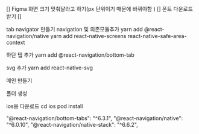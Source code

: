 [] Figma 화면 크기 맞춰달라고 하기(px 단위이기 때문에 바꿔야함 )
[] 폰트 다운로드 받기
[]

tab navigator 만들기
navigation 및 의존모듈추가
yarn add @react-navigation/native
yarn add react-native-screens react-native-safe-area-context

하단 탭 추가
yarn add @react-navigation/bottom-tab

svg 추가
yarn add react-native-svg

메인 만들기

폴더 생성

ios용 다운로드
cd ios
pod install

"@react-navigation/bottom-tabs": "^6.3.1",
"@react-navigation/native": "^6.0.10",
"@react-navigation/native-stack": "^6.6.2",
